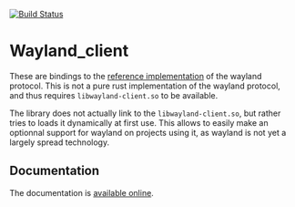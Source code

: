 [![Build Status](https://travis-ci.org/vberger/wayland-client-rs.svg?branch=master)](https://travis-ci.org/vberger/wayland-client-rs)

# Wayland_client

These are bindings to the [reference implementation](http://wayland.freedesktop.org/)
of the wayland protocol. This is not a pure rust implementation of the wayland
protocol, and thus requires `libwayland-client.so` to be available.

The library does not actually link to the `libwayland-client.so`, but rather tries to loads it 
dynamically at first use. This allows to easily make an optionnal support for wayland on projects
using it, as wayland is not yet a largely spread technology.

## Documentation

The documentation is [available online](http://vberger.github.io/wayland-client-rs/wayland_client/).

